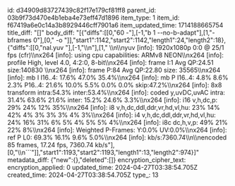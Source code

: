 id: d34909d83727439c82f17e179cf81ff8
parent_id: 03b9f73d470e4b1eba4e73eff47d1896
item_type: 1
item_id: f67419a6e0c14a3b8929446cff7901a6
item_updated_time: 1714188665754
title_diff: "[]"
body_diff: "[{\"diffs\":[[0,\"60 -\"],[-1,\"b 1 --no-b-adapt\"],[1,\"-bframes 0\"],[0,\" -o \"]],\"start1\":1142,\"start2\":1142,\"length1\":24,\"length2\":18},{\"diffs\":[[0,\"nal.yuv \"],[-1,\"\\\n\"],[1,\" \\\n\\\nyuv [info]: 1920x1080p 0:0 @ 25/1 fps (cfr)\\\nx264 [info]: using cpu capabilities: ARMv8 NEON\\\nx264 [info]: profile High, level 4.0, 4:2:0, 8-bit\\\nx264 [info]: frame I:1     Avg QP:24.51  size:140830                           \\\nx264 [info]: frame P:84    Avg QP:22.80  size: 35565\\\nx264 [info]: mb I  I16..4: 17.6% 47.0% 35.4%\\\nx264 [info]: mb P  I16..4:  4.8%  8.6%  2.3%  P16..4: 21.6% 10.0%  5.5%  0.0%  0.0%    skip:47.2%\\\nx264 [info]: 8x8 transform intra:54.3% inter:53.4%\\\nx264 [info]: coded y,uvDC,uvAC intra: 31.4% 63.6% 21.6% inter: 15.2% 24.6% 3.3%\\\nx264 [info]: i16 v,h,dc,p: 29% 24% 12% 35%\\\nx264 [info]: i8 v,h,dc,ddl,ddr,vr,hd,vl,hu: 23% 14% 42%  4%  3%  3%  3%  4%  3%\\\nx264 [info]: i4 v,h,dc,ddl,ddr,vr,hd,vl,hu: 24% 16% 31%  6%  5%  4%  5%  5%  4%\\\nx264 [info]: i8c dc,h,v,p: 49% 21% 22%  8%\\\nx264 [info]: Weighted P-Frames: Y:0.0% UV:0.0%\\\nx264 [info]: ref P L0: 69.3% 16.1%  9.6%  5.0%\\\nx264 [info]: kb/s:7360.74\\\n\\\nencoded 85 frames, 17.24 fps, 7360.74 kb/s\"],[0,\"\\\n```\"]],\"start1\":1193,\"start2\":1193,\"length1\":13,\"length2\":974}]"
metadata_diff: {"new":{},"deleted":[]}
encryption_cipher_text: 
encryption_applied: 0
updated_time: 2024-04-27T03:38:54.705Z
created_time: 2024-04-27T03:38:54.705Z
type_: 13
